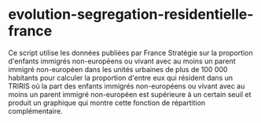 # evolution-segregation-residentielle-france
Ce script utilise les données publiées par France Stratégie sur la proportion d'enfants immigrés non-européens ou vivant avec au moins un parent immigré non-européen dans les unités urbaines de plus de 100 000 habitants pour calculer la proportion d'entre eux qui résident dans un TRIRIS où la part des enfants immigrés non-européens ou vivant avec au moins un parent immigré non-européen est supérieure à un certain seuil et produit un graphique qui montre cette fonction de répartition complémentaire.
